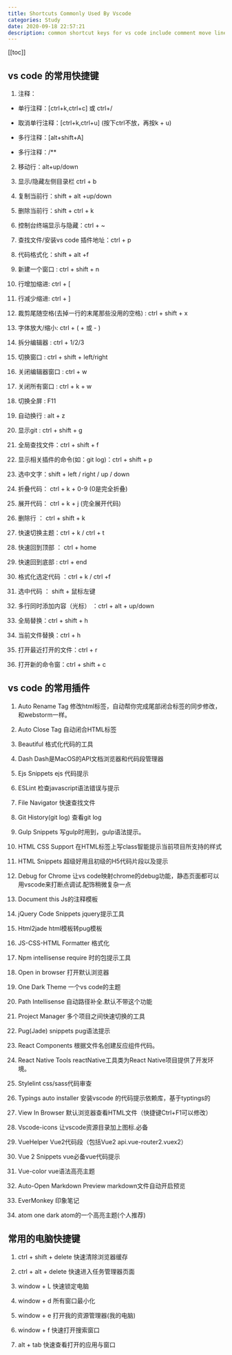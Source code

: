 ```yaml
---
title: Shortcuts Commonly Used By Vscode
categories: Study
date: 2020-09-18 22:57:21
description: common shortcut keys for vs code include comment move line copy line delete line and display terminal at the same time some commonly used plug ins are recommended such as auto rename tag auto close tag beautiful etc
---
```


[[toc]]

## vs code 的常用快捷键

1. 注释：

- 单行注释：[ctrl+k,ctrl+c] 或 ctrl+/

- 取消单行注释：[ctrl+k,ctrl+u] (按下ctrl不放，再按k + u)

- 多行注释：[alt+shift+A]

- 多行注释：/\*\*

2. 移动行：alt+up/down

3. 显示/隐藏左侧目录栏 ctrl + b

4. 复制当前行：shift + alt +up/down

5. 删除当前行：shift + ctrl + k

6. 控制台终端显示与隐藏：ctrl + ~

7. 查找文件/安装vs code 插件地址：ctrl + p

8. 代码格式化：shift + alt +f

9. 新建一个窗口 : ctrl + shift + n

10. 行增加缩进: ctrl + [

11. 行减少缩进: ctrl + ]

12. 裁剪尾随空格(去掉一行的末尾那些没用的空格) : ctrl + shift + x

13. 字体放大/缩小: ctrl + ( + 或 - )

14. 拆分编辑器 : ctrl + 1/2/3

15. 切换窗口 : ctrl + shift + left/right

16. 关闭编辑器窗口 : ctrl + w

17. 关闭所有窗口 : ctrl + k + w

18. 切换全屏 : F11

19. 自动换行 : alt + z

20. 显示git : ctrl + shift + g

21. 全局查找文件：ctrl + shift + f

22. 显示相关插件的命令(如：git log)：ctrl + shift + p

23. 选中文字：shift + left / right / up / down

24. 折叠代码： ctrl + k + 0-9 (0是完全折叠)

25. 展开代码： ctrl + k + j (完全展开代码)

26. 删除行 ： ctrl + shift + k

27. 快速切换主题：ctrl + k / ctrl + t

28. 快速回到顶部 ： ctrl + home

29. 快速回到底部 : ctrl + end

30. 格式化选定代码 ：ctrl + k / ctrl +f

31. 选中代码 ： shift + 鼠标左键

32. 多行同时添加内容（光标） ：ctrl + alt + up/down

33. 全局替换：ctrl + shift + h

34. 当前文件替换：ctrl + h

35. 打开最近打开的文件：ctrl + r

36. 打开新的命令窗：ctrl + shift + c

## vs code 的常用插件

1. Auto Rename Tag 修改html标签，自动帮你完成尾部闭合标签的同步修改，和webstorm一样。

2. Auto Close Tag 自动闭合HTML标签

3. Beautiful 格式化代码的工具

4. Dash Dash是MacOS的API文档浏览器和代码段管理器

5. Ejs Snippets ejs 代码提示

6. ESLint 检查javascript语法错误与提示

7. File Navigator 快速查找文件

8. Git History(git log) 查看git log

9. Gulp Snippets 写gulp时用到，gulp语法提示。

10. HTML CSS Support 在HTML标签上写class智能提示当前项目所支持的样式

11. HTML Snippets 超级好用且初级的H5代码片段以及提示

12. Debug for Chrome 让vs code映射chrome的debug功能，静态页面都可以用vscode来打断点调试.配饰稍微复杂一点

13. Document this Js的注释模板

14. jQuery Code Snippets jquery提示工具

15. Html2jade html模板转pug模板

16. JS-CSS-HTML Formatter 格式化

17. Npm intellisense require 时的包提示工具

18. Open in browser 打开默认浏览器

19. One Dark Theme 一个vs code的主题

20. Path Intellisense 自动路径补全.默认不带这个功能

21. Project Manager 多个项目之间快速切换的工具

22. Pug(Jade) snippets pug语法提示

23. React Components 根据文件名创建反应组件代码。

24. React Native Tools reactNative工具类为React Native项目提供了开发环境。

25. Stylelint css/sass代码审查

26. Typings auto installer 安装vscode 的代码提示依赖库，基于typtings的

27. View In Browser 默认浏览器查看HTML文件（快捷键Ctrl+F1可以修改）

28. Vscode-icons 让vscode资源目录加上图标.必备

29. VueHelper Vue2代码段（包括Vue2 api.vue-router2.vuex2）

30. Vue 2 Snippets vue必备vue代码提示

31. Vue-color vue语法高亮主题

32. Auto-Open Markdown Preview markdown文件自动开启预览

33. EverMonkey 印象笔记

34. atom one dark atom的一个高亮主题(个人推荐)

## 常用的电脑快捷键

1. ctrl + shift + delete 快速清除浏览器缓存

2. ctrl + alt + delete 快速进入任务管理器页面

3. window + L 快速锁定电脑

4. window + d 所有窗口最小化

5. window + e 打开我的资源管理器(我的电脑)

6. window + f 快速打开搜索窗口

7. alt + tab 快速查看打开的应用与窗口
